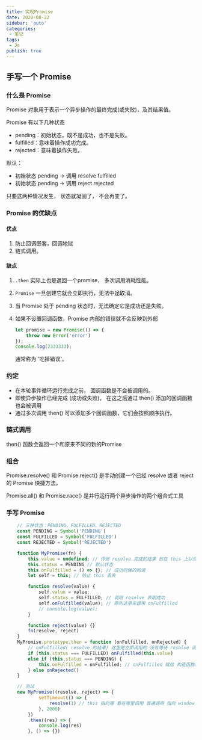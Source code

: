 ```yaml
---
title: 实现Promise
date: 2020-08-22
sidebar: 'auto'
categories:
 - 笔记
tags:
 - Js
publish: true
---
```


## 手写一个 Promise

### 什么是 Promise

Promise 对象用于表示一个异步操作的最终完成(或失败)，及其结果值。

Promise 有以下几种状态

- pending：初始状态，既不是成功，也不是失败。
- fulfilled：意味着操作成功完成。
- rejected：意味着操作失败。

默认：

- 初始状态 pending -> 调用 resolve fulfilled
- 初始状态 pending -> 调用 reject rejected 

只要这两种情况发生， 状态就凝固了， 不会再变了。

### Promise 的优缺点

#### 优点

1. 防止回调嵌套，回调地狱
2. 链式调用。

#### 缺点

 1. `.then` 实际上也是返回一个promise， 多次调用消耗性能。

 2. `Promise` 一旦创建它就会立即执行，无法中途取消。

 3. 当 Promise 处于 pending 状态时，无法确定它是成功还是失败。

 4. 如果不设置回调函数，Promise 内部的错误就不会反映到外部

    ```js
    let promise = new Promise(() => {
        throw new Error('error')
    });
    console.log(2333333);
    ```

    通常称为 '吃掉错误'。

### 约定

- 在本轮事件循环运行完成之前， 回调函数是不会被调用的。
- 即使异步操作已经完成 (成功或失败)， 在这之后通过 then() 添加的回调函数也会被调用
- 通过多次调用 then() 可以添加多个回调函数，它们会按照顺序执行。

### 链式调用

then() 函数会返回一个和原来不同的新的Promise

### 组合

Promise.resolve() 和 Promise.reject() 是手动创建一个已经 resolve 或者 reject 的 Promise 快捷方法。

Promise.all() 和 Promise.race() 是并行运行两个异步操作的两个组合式工具

### 手写 Promise

```js
    // 三种状态：PENDING、FULFILLED、REJECTED
    const PENDING = Symbol('PENDING')
    const FULFILLED = Symbol('FULFILLED')
    const REJECTED = Symbol('REJECTED')

    function MyPromise(fn) {
        this.value = undefined; // 传递 resolve 完成的结果 放在 this 上以便于 其他函数 都能访问到
        this.status = PENDING // 默认状态
        this.onFulfilled = () => {}; // 成功时候的回调
        let self = this; // 防止 this 丢失

        function resolve(value) {
            self.value = value;
            self.status = FULFILLED; // 调用 resolve 表明成功
            self.onFulfilled(value); // 跑到这里来调用 onFulfilled
            // console.log(value);
        }

        function reject(value) {}
        fn(resolve, reject)
    }
    MyPromise.prototype.then = function (onFulfilled, onRejected) {
        // onFulfilled( resolve 的结果) 这里是立即调用的 没有等待 resolve 调用 就执行 所以为 undefined
        if (this.status === FULFILLED) onFulfilled(this.value)
        else if (this.status === PENDING) {
            this.onFulfilled = onFulfilled; // onFulfilled 赋给 构造函数成功时的回调
        } else onRejected()
    }

    // 测试
    new MyPromise((resolve, reject) => {
            setTimeout(() => {
                resolve(1) // this 指向哪 看在哪里调用 普通调用 指向 window
            }, 2000)
        })
        .then((res) => {
            console.log(res)
        }, () => {})
```

